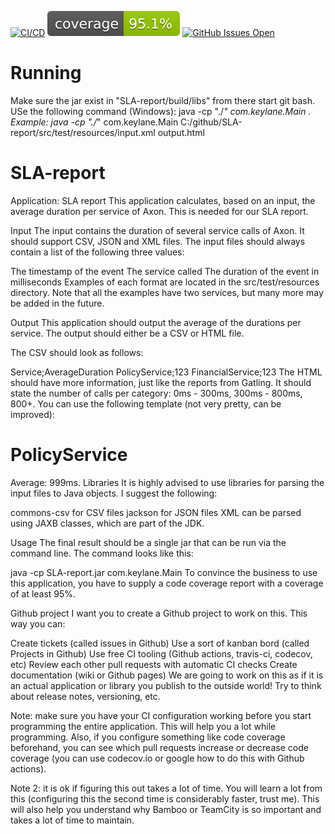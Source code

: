 [![CI/CD](https://github.com/wverveer/SLA-report/actions/workflows/gradle.yml/badge.svg)](https://github.com/wverveer/SLA-report/actions/workflows/gradle.yml)
[![Coverage](.github/badges/jacoco.svg)](jacoco.svg)
[![GitHub Issues Open](https://github-basic-badges.herokuapp.com/issues/wverveer/SLA-report.svg)]()

# Running 
Make sure the jar exist in "SLA-report/build/libs" from there start git bash. 
USe the following command (Windows): java -cp "./*" com.keylane.Main <inputFilePath> <outputFilePath>.
Example: java -cp "./*" com.keylane.Main C:/github/SLA-report/src/test/resources/input.xml output.html

# SLA-report
Application: SLA report
This application calculates, based on an input, the average duration per service of Axon. This is needed for our SLA report.

Input
The input contains the duration of several service calls of Axon. It should support CSV, JSON and XML files. The input files should always contain a list of the following three values:

The timestamp of the event
The service called
The duration of the event in milliseconds
Examples of each format are located in the src/test/resources directory. Note that all the examples have two services, but many more may be added in the future.

Output
This application should output the average of the durations per service. The output should either be a CSV or HTML file.

The CSV should look as follows:

Service;AverageDuration
PolicyService;123
FinancialService;123
The HTML should have more information, just like the reports from Gatling. It should state the number of calls per category: 0ms - 300ms, 300ms - 800ms, 800+. You can use the following template (not very pretty, can be improved):


<html lang="">
<head>
    <script
            src="https://cdnjs.cloudflare.com/ajax/libs/Chart.js/2.9.4/Chart.js">
    </script>
    <title>Template</title>
</head>
<body>

<h1>PolicyService</h1>
Average: 999ms.
<canvas id="myChart" style="width:100%;max-width:600px"></canvas>

<script>
var xValues = ["0-300ms", "300ms-800ms", "800ms +"];
var yValues = [1, 2, 3];
var barColors = ["red", "green","blue"];

new Chart("myChart", {
  type: "pie",
  data: {
    labels: xValues,
    datasets: [{
      backgroundColor: barColors,
      data: yValues
    }]
  }
});
</script>
</body>
</html>
Libraries
It is highly advised to use libraries for parsing the input files to Java objects. I suggest the following:

commons-csv for CSV files
jackson for JSON files
XML can be parsed using JAXB classes, which are part of the JDK.

Usage
The final result should be a single jar that can be run via the command line. The command looks like this:

java -cp SLA-report.jar com.keylane.Main <path-to-file>
To convince the business to use this application, you have to supply a code coverage report with a coverage of at least 95%.

Github project
I want you to create a Github project to work on this. This way you can:

Create tickets (called issues in Github)
Use a sort of kanban bord (called Projects in Github)
Use free CI tooling (Github actions, travis-ci, codecov, etc)
Review each other pull requests with automatic CI checks
Create documentation (wiki or Github pages)
We are going to work on this as if it is an actual application or library you publish to the outside world! Try to think about release notes, versioning, etc.

Note: make sure you have your CI configuration working before you start programming the entire application. This will help you a lot while programming. Also, if you configure something like code coverage beforehand, you can see which pull requests increase or decrease code coverage (you can use codecov.io or google how to do this with Github actions).

Note 2: it is ok if figuring this out takes a lot of time. You will learn a lot from this (configuring this the second time is considerably faster, trust me). This will also help you understand why Bamboo or TeamCity is so important and takes a lot of time to maintain.
